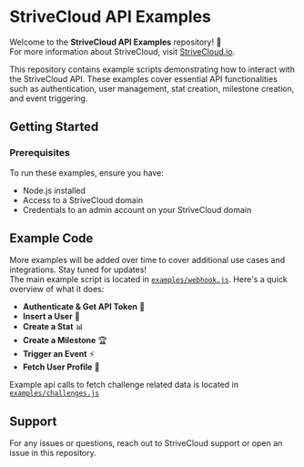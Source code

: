 # StriveCloud API Examples

Welcome to the **StriveCloud API Examples** repository! 🚀 \
For more information about StriveCloud, visit [StriveCloud.io](https://strivecloud.io).

This repository contains example scripts demonstrating how to interact with the StriveCloud API. 
These examples cover essential API functionalities such as authentication, user management, stat creation, milestone creation, and event triggering.

## Getting Started

### Prerequisites
To run these examples, ensure you have:
- Node.js installed
- Access to a StriveCloud domain
- Credentials to an admin account on your StriveCloud domain

## Example Code
More examples will be added over time to cover additional use cases and integrations. Stay tuned for updates! \
The main example script is located in [`examples/webhook.js`](./examples/webhook.js). Here's a quick overview of what it does:

- **Authenticate & Get API Token** 🔑
- **Insert a User** 👤
- **Create a Stat** 📊
- **Create a Milestone** 🏆
- **Trigger an Event** ⚡
- **Fetch User Profile** 📄

Example api calls to fetch challenge related data is located in [`examples/challenges.js`](./examples/challenges.js)

## Support
For any issues or questions, reach out to StriveCloud support or open an issue in this repository.